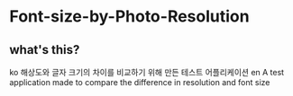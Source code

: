 # Font-size-by-Photo-Resolution
## what's this?
ko
해상도와 글자 크기의 차이를 비교하기 위해 만든 테스트 어플리케이션
en
A test application made to compare the difference in resolution and font size

